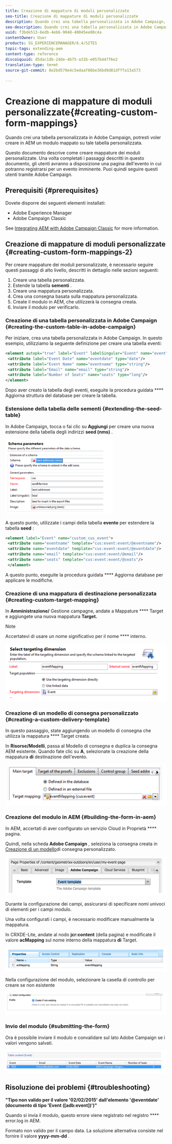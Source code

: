 ```yaml
---
title: Creazione di mappature di moduli personalizzate
seo-title: Creazione di mappature di moduli personalizzate
description: Quando crei una tabella personalizzata in Adobe Campaign, potresti voler creare in AEM un modulo mappato su tale tabella personalizzata
seo-description: Quando crei una tabella personalizzata in Adobe Campaign, potresti voler creare in AEM un modulo mappato su tale tabella personalizzata
uuid: f3bde513-6edb-4eb6-9048-40045ee08c4a
contentOwner: User
products: SG_EXPERIENCEMANAGER/6.4/SITES
topic-tags: extending-aem
content-type: reference
discoiquuid: d5dac1db-2dde-4b75-a31b-e057b447f6e2
translation-type: tm+mt
source-git-commit: 8e2bd579e4c5edaaf86be36bd9d81dfffa13a573

---
```



# Creazione di mappature di moduli personalizzate{#creating-custom-form-mappings}

Quando crei una tabella personalizzata in Adobe Campaign, potresti voler creare in AEM un modulo mappato su tale tabella personalizzata.

Questo documento descrive come creare mappature dei moduli personalizzate. Una volta completati i passaggi descritti in questo documento, gli utenti avranno a disposizione una pagina dell&#39;evento in cui potranno registrarsi per un evento imminente. Puoi quindi seguire questi utenti tramite Adobe Campaign.

## Prerequisiti {#prerequisites}

Dovete disporre dei seguenti elementi installati:

* Adobe Experience Manager
* Adobe Campaign Classic

See [Integrating AEM with Adobe Campaign Classic](/help/sites-administering/campaignonpremise.md) for more information.

## Creazione di mappature di moduli personalizzate {#creating-custom-form-mappings-2}

Per creare mappature dei moduli personalizzate, è necessario seguire questi passaggi di alto livello, descritti in dettaglio nelle sezioni seguenti:

1. Creare una tabella personalizzata.
1. Estende la tabella **sementi** .
1. Creare una mappatura personalizzata.
1. Crea una consegna basata sulla mappatura personalizzata.
1. Create il modulo in AEM, che utilizzerà la consegna creata.
1. Inviare il modulo per verificarlo.

### Creazione di una tabella personalizzata in Adobe Campaign {#creating-the-custom-table-in-adobe-campaign}

Per iniziare, crea una tabella personalizzata in Adobe Campaign. In questo esempio, utilizziamo la seguente definizione per creare una tabella eventi:

```xml
<element autopk="true" label="Event" labelSingular="Event" name="event">
 <attribute label="Event Date" name="eventdate" type="date"/>
 <attribute label="Event Name" name="eventname" type="string"/>
 <attribute label="Email" name="email" type="string"/>
 <attribute label="Number of Seats" name="seats" type="long"/>
</element>
```

Dopo aver creato la tabella degli eventi, eseguite la procedura guidata **** Aggiorna struttura del database per creare la tabella.

### Estensione della tabella delle sementi {#extending-the-seed-table}

In Adobe Campaign, tocca o fai clic su **Aggiungi** per creare una nuova estensione della tabella degli indirizzi **seed (nms)** .

![chlimage_1-194](assets/chlimage_1-194.png)

A questo punto, utilizzate i campi della tabella **evento** per estendere la tabella **seed** :

```xml
<element label="Event" name="custom_cus_event">
 <attribute name="eventname" template="cus:event:event/@eventname"/>
 <attribute name="eventdate" template="cus:event:event/@eventdate"/>
 <attribute name="email" template="cus:event:event/@email"/>
 <attribute name="seats" template="cus:event:event/@seats"/>
 </element>
```

A questo punto, eseguite la procedura guidata **** Aggiorna database per applicare le modifiche.

### Creazione di una mappatura di destinazione personalizzata {#creating-custom-target-mapping}

In **Amministrazione/** Gestione campagne, andate a Mappature **** Target e aggiungete una nuova mappatura **Target.**

>[!NOTE]
>
>Accertatevi di usare un nome significativo per il nome **** interno.

![chlimage_1-195](assets/chlimage_1-195.png)

### Creazione di un modello di consegna personalizzato {#creating-a-custom-delivery-template}

In questo passaggio, state aggiungendo un modello di consegna che utilizza la mappatura **** Target creata.

In **Risorse/Modelli**, passa al Modello di consegna e duplica la consegna AEM esistente. Quando fate clic su **A**, selezionate la creazione della mappatura **di** destinazione dell&#39;evento.

![chlimage_1-196](assets/chlimage_1-196.png)

### Creazione del modulo in AEM {#building-the-form-in-aem}

In AEM, accertati di aver configurato un servizio Cloud in Proprietà **** pagina.

Quindi, nella scheda **Adobe Campaign** , seleziona la consegna creata in [Creazione di un modello](#creating-a-custom-delivery-template)di consegna personalizzato.

![chlimage_1-197](assets/chlimage_1-197.png)

Durante la configurazione dei campi, assicurarsi di specificare nomi univoci di elementi per i campi modulo.

Una volta configurati i campi, è necessario modificare manualmente la mappatura.

In CRXDE-Lite, andate al nodo **jcr:content** (della pagina) e modificate il valore **acMapping** sul nome interno della mappatura **di** Target.

![chlimage_1-198](assets/chlimage_1-198.png)

Nella configurazione del modulo, selezionare la casella di controllo per creare se non esistente

![chlimage_1-199](assets/chlimage_1-199.png)

### Invio del modulo {#submitting-the-form}

Ora è possibile inviare il modulo e convalidare sul lato Adobe Campaign se i valori vengono salvati.

![chlimage_1-200](assets/chlimage_1-200.png)

## Risoluzione dei problemi {#troubleshooting}

**&quot;Tipo non valido per il valore &#39;02/02/2015&#39; dall&#39;elemento &#39;@eventdate&#39; (documento di tipo &#39;Event ([adb:event])&#39;)&quot;**

Quando si invia il modulo, questo errore viene registrato nel registro **** error.log in AEM.

Formato non valido per il campo data. La soluzione alternativa consiste nel fornire il valore **yyyy-mm-dd** .

